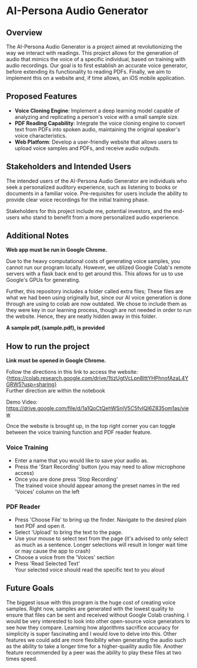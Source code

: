 # AI-Persona Audio Generator

## Overview
The AI-Persona Audio Generator is a project aimed at revolutionizing the way we interact with readings. This project allows for the generation of audio that mimics the voice of a specific individual, based on training with audio recordings. Our goal is to first establish an accurate voice generator, before extending its functionality to reading PDFs. Finally, we aim to implement this on a website and, if time allows, an iOS mobile application.

## Proposed Features
- **Voice Cloning Engine**: Implement a deep learning model capable of analyzing and replicating a person's voice with a small sample size.
- **PDF Reading Capability**: Integrate the voice cloning engine to convert text from PDFs into spoken audio, maintaining the original speaker's voice characteristics.
- **Web Platform**: Develop a user-friendly website that allows users to upload voice samples and PDFs, and receive audio outputs.

## Stakeholders and Intended Users
The intended users of the AI-Persona Audio Generator are individuals who seek a personalized auditory experience, such as listening to books or documents in a familiar voice. Pre-requisites for users include the ability to provide clear voice recordings for the initial training phase.

Stakeholders for this project include me, potential investors, and the end-users who stand to benefit from a more personalized audio experience.

## Additional Notes
**Web app must be run in Google Chrome.**

Due to the heavy computational costs of generating voice samples, you cannot run our program locally. However, we utilized Google Colab's remote servers with a flask back end to get around this. This allows for us to use Google's GPUs for generating.

Further, this repository includes a folder called extra files; These files are what we had been using originally but, since our AI voice generation is done through are using to colab are now outdated. We chose to include them as they were key in our learning process, though are not needed in order to run the website. Hence, they are neatly hidden away in this folder.

**A sample pdf, (sample.pdf), is provided** 

## How to run the project

**Link must be opened in Google Chrome.**

Follow the directions in this link to access the website:  
{https://colab.research.google.com/drive/1tizUgtVcLpn8lttYHPhnofAzaL4YGRW5?usp=sharing}  
Further direction are within the notebook

Demo Video:
https://drive.google.com/file/d/1a1QoCtQehWSnlV5C5fvIQI6Z835om1as/view

Once the website is brought up, in the top right corner you can toggle between the voice training function and PDF reader feature.

### Voice Training
- Enter a name that you would like to save your audio as.
- Press the 'Start Recording' button (you may need to allow microphone access)
- Once you are done press 'Stop Recording'  
The trained voice should appear among the preset names in the red 'Voices' column on the left
### PDF Reader
- Press 'Choose File' to bring up the finder. Navigate to the desired plain text PDF and open it.
- Select 'Upload' to bring the text to the page.
- Use your mouse to select text from the page (it's advised to only select as much as a sentence. Longer selections will result in longer wait time or may cause the app to crash)
- Choose a voice from the 'Voices' section
- Press 'Read Selected Text'  
Your selected voice should read the specific text to you aloud

## Future Goals
The biggest issue with this program is the huge cost of creating voice samples.  Right now, samples are generated with the lowest quality to ensure that files can be sent and received without Google Colab crashing.  I would be very interested to look into other open-source voice generators to see how they compare.  Learning how algorithms sacrifice accuracy for simplicity is super fascinating and I would love to delve into this.  Other features we could add are more flexibility when generating the audio such as the ability to take a longer time for a higher-quaility audio file.  Another feature recommended by a peer was the ability to play these files at two times speed.
